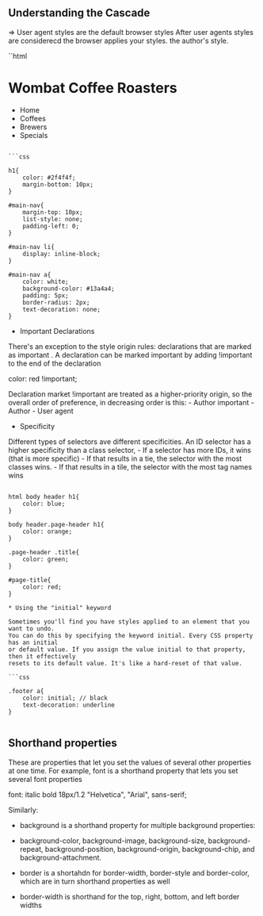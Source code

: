 ## Understanding the Cascade 

=> User agent styles are the default browser styles
After user agents styles are considerecd the browser applies your styles. the author's style.

``html 

<html>
    <body>
        <div>
            <h1>Wombat Coffee Roasters</h1>
            <ul>
                <li>Home</li>
                <li>Coffees</li>
                <li>Brewers</li>
                <li>Specials</li>
            </ul>
        </div>
    </body>
</html>

```

```css 

h1{
    color: #2f4f4f; 
    margin-bottom: 10px;
}

#main-nav{
    margin-top: 10px; 
    list-style: none; 
    padding-left: 0;
}

#main-nav li{
    display: inline-block;
}

#main-nav a{
    color: white; 
    background-color: #13a4a4; 
    padding: 5px; 
    border-radius: 2px; 
    text-decoration: none;
}

```

* Important Declarations 

There's an exception to the style origin rules: declarations that are marked as important 
. A declaration can be marked important by adding !important to the end of the declaration

color: red !important; 

Declaration market !important are treated as a higher-priority origin, so the overall order
of preference, in decreasing order is this: 
    - Author important 
    - Author 
    - User agent


* Specificity 

Different types of selectors ave different specificities. An ID selector has a higher 
specificity than a class selector,
    - If a selector has more IDs, it wins (that is more specific) 
    - If that results in a tie, the selector with the most classes wins. 
    - If that results in a tile, the selector with the most tag names wins

```csss 

html body header h1{
    color: blue;
}

body header.page-header h1{
    color: orange;
}

.page-header .title{
    color: green;
}

#page-title{
    color: red;
}

* Using the "initial" keyword 

Sometimes you'll find you have styles applied to an element that you want to undo. 
You can do this by specifying the keyword initial. Every CSS property has an initial 
or default value. If you assign the value initial to that property, then it effectively 
resets to its default value. It's like a hard-reset of that value.

```css 

.footer a{
    color: initial; // black
    text-decoration: underline
}


``` 

## Shorthand properties 

These are properties that let you set the values of several other properties at one time. 
For example, font is a shorthand property that lets you set several font properties 

font: italic bold 18px/1.2 "Helvetica", "Arial", sans-serif;

Similarly: 
- background is a shorthand property for multiple background properties: 
- background-color, background-image, background-size, background-repeat, background-position, background-origin, background-chip, and background-attachment. 

- border is a shortahdn for border-width, border-style and border-color, which are in turn shorthand properties as well 
- border-width is shorthand for the top, right, bottom, and left border widths
